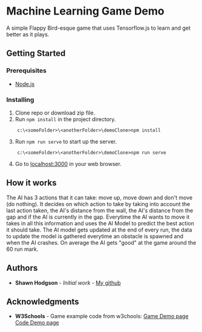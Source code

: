 # Machine Learning Game Demo

A simple Flappy Bird-esque game that uses Tensorflow.js to learn and get better as it plays.

## Getting Started

### Prerequisites

* [Node.js](https://nodejs.org/en/)

### Installing

1. Clone repo or download zip file.
2. Run `npm install` in the project directory.
```
    c:\<someFolder>\<anotherFolder>\demoClone>npm install
```
3. Run `npm run serve` to start up the server.
```
    c:\<someFolder>\<anotherFolder>\demoClone>npm run serve
```
4. Go to [localhost:3000](http://localhost:3000) in your web browser.

## How it works
 
The AI has 3 actions that it can take: move up, move down and don't move (do nothing). It decides on which action to take by taking into account the last action taken, the AI's distance from the wall, the AI's distance from the gap and
if the AI is currently in the gap. Everytime the AI wants to move it takes in all this information and uses the AI Model to predict the best action it should take. The AI model gets updated at the end of every run, the data to update the model is gathered everytime an obstacle is spawned and when the AI crashes. On average the AI gets "good" at the game around the 60 run mark.

## Authors

* **Shawn Hodgson** - *Initial work* - [My github](https://github.com/ComposedLunatic)

## Acknowledgments

* **W3Schools** - Game example code from w3chools:
    [Game Demo page](https://www.w3schools.com/graphics/game_intro.asp) 
    [Code Demo page](https://www.w3schools.com/graphics/tryit.asp?filename=trygame_default_gravity)

